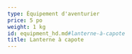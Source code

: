 ```yaml
---
type: Équipement d'aventurier
price: 5 po
weight: 1 kg
id: equipment_hd.md#lanterne-à-capote
title: Lanterne à capote
---
```


